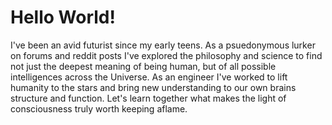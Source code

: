 # Hello World!

I've been an avid futurist since my early teens. As a psuedonymous lurker on forums and reddit posts I've explored the philosophy and science to find not just the deepest meaning of being human, but of all possible intelligences across the Universe. As an engineer I've worked to lift humanity to the stars and bring new understanding to our own brains structure and function. Let's learn together what makes the light of consciousness truly worth keeping aflame.
